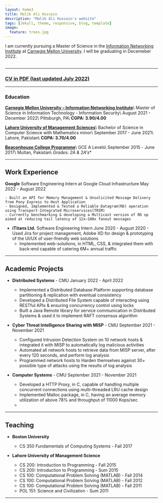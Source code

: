 ```yaml
---
layout: home3
title: Malik Ali Hussain
description: "Malik Ali Hussain's website"
tags: [Jekyll, theme, responsive, blog, template]
image:
  feature: trees.jpg
---
```


I am currently pursuing a Master of Science in the [Information Networking Institute](https://www.cmu.edu/ini/) at [Carnegie Mellon University](https://www.cmu.edu). I will be graduating in Decemeber 2022. 
<br />
<br />


---

### [CV in PDF (last updated July 2022)](../AliRazaCV.pdf)

---

### Education

**[Carnegie Mellon University – Information Networking Institute](https://www.cmu.edu/ini/)**\\
   Master of Science in Information Technology - Information Security\\
   August 2021 - December 2022\\
   Pittsburgh, PA\\
   **CGPA: 3.90/4.00**

**[Lahore University of Management Sciences](https://lums.edu.pk/)**\\
   Bachelor of Science in Computer Science with Mathematics minor\\
   September 2017 - June 2021\\
   Lahore, Pakistan\\
   **CGPA: 3.70/4.00**
    
**[Beaconhouse College Programme](https://bcp.net.pk/multan/)**\\
   GCE A Levels\\
   September 2015 - June 2017\\
   Multan, Pakistan\\
   **Grades: 2A* & 2A's**

---
## Work Experience

**Google**
  Software Engineering Intern at Google Cloud Infrastructure
  May 2022 - August 2022
  
    - Built an API for Memory Management & Unsolicited Message Delivery from Pony Express to Host Application
    - Designed, Implemented & Tested a Reliable Datagram(RD) operation using Transport-Integrated Microservices(TRIM)
    - Currently benchmarking & developing a Multicast version of RD op aimed at reducing tail latency of 12x–100x fanout messages

	
- **iTitans Ltd.**
    Software Engineering Intern
    June 2020 - August 2020 
    	- Used Jira for project management, Adobe XD for design & prototyping of the UI/UX of user-friendly web solutions
	- Implemented web-solutions, in HTML, CSS, & integrated them with back-end capable of catering 6M+ annual traffic


---

## Academic Projects

- **Distributed Systems** - CMU
    January 2022 - April 2022
    
	- Implemented a Distributed Database Platform supporting database partitioning & replication with eventual consistency
	- Developed a Distributed File System capable of interacting using RESTful APIs & ensuring concurrency control using locks
	- Built a Java Remote library for service communication in Distributed Systems & used it to implement RAFT consensus algorithm

- **Cyber Threat Intelligence Sharing with MISP** - CMU
    September 2021 - November 2021
    
	- Configured Intrusion Detection System on 10 network hosts & integrated it with MISP to automatically log malicious activities
	- Automated all network hosts to retrieve data from MISP server, after every 120 seconds, and perform log analysis 
	- Programmed network hosts to Harden themselves against 30+ possible type of attacks using the results of log analysis

- **Computer Systems** - CMU
    September 2021 - November 2021
    
	- Developed a HTTP Proxy, in C, capable of handling multiple concurrent connections using multi-threaded LRU cache design
	- Implemented Malloc package, in C, having an average memory utilization of above 78% and throughput of 11000 Kops/sec
	- 


	

---

## Teaching  

- **Boston University** 
	- CS 350 Fundamentals of Computing Systems - Fall 2017

- **Lahore University of Management Science**
	- CS 200: Introduction to Programming - Fall 2015
	- CS 200: Introduction to Programming - Sum 2015
	- CS 100: Computational Problem Solving (MATLAB) - Fall 2014
	- CS 100: Computational Problem Solving (MATLAB) - Fall 2012
	- CS 100: Computational Problem Solving (MATLAB) - Fall 2011
	- POL 151: Science and Civilization - Sum 2011
	
---


